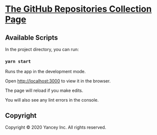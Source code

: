 # [The GitHub Repositories Collection Page](https://yancey.app)

## Available Scripts

In the project directory, you can run:

### `yarn start`

Runs the app in the development mode.

Open [http://localhost:3000](http://localhost:3000) to view it in the browser.

The page will reload if you make edits.

You will also see any lint errors in the console.

## Copyright

Copyright © 2020 Yancey Inc. All rights reserved.
